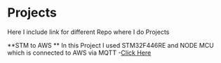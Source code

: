 # Projects
Here I include link for different Repo where I do Projects



**STM to AWS **
In this Project I used STM32F446RE and NODE MCU which is connected to AWS via MQTT
-[Click Here]()
